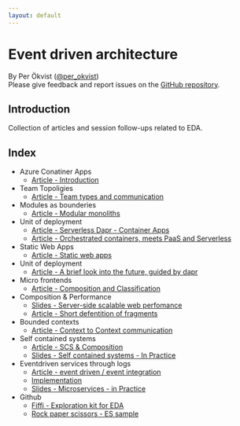 ```yaml
---
layout: default
---
```


# Event driven architecture

By Per Ökvist ([@per_okvist](https://twitter.com/per_okvist/))<br/>
Please give feedback and report issues on the [GitHub repository](https://github.com/perokvist/event-driven-architecture/).

## Introduction

Collection of articles and session follow-ups related to EDA.

## Index

- Azure Conatiner Apps
    * [Article - Introduction](aca.html)
- Team Topoligies
    * [Article - Team types and communication](topologies.html)
- Modules as bounderies
    * [Article - Modular monoliths](modules.html)
- Unit of deployment
    * [Article - Serverless Dapr - Container Apps](dapr_container_apps.html)
    * [Article - Orchestrated containers, meets PaaS and Serverless](azure_containers_paas.html)
- Static Web Apps
    * [Article - Static web apps](static.html)
- Unit of deployment
    * [Article - A brief look into the future, guided by dapr](azure_containers.html)
- Micro frontends 
    * [Article - Composition and Classification](composition.html)
- Composition & Performance
    * [Slides - Server-side scalable web perfomance](https://www.slideshare.net/Perkvist1/server-side-scalable-web-performance)
    * [Article - Short defentition of fragments](fragments.html)
- Bounded contexts
    * [Article - Context to Context communication](integration.html)
- Self contained systems
    * [Article - SCS & Composition](scs.html)
    * [Slides - Self contained systems - In Practice](https://www.slideshare.net/Perkvist1/self-contained-systems-in-practice)
- Eventdriven services through logs 
    * [Article - event driven / event integration](logs.html)
    * [Implementation](implementation.html)
    * [Slides - Microservices - in Practice](https://www.slideshare.net/Perkvist1/practical-experiences-with-microservices-in-the-cloud)
- Github
    * [Fiffi - Exploration kit for EDA](https://github.com/perokvist/Fiffi/)
    * [Rock paper scissors - ES sample](https://github.com/perokvist/rock-paper-scissors-fsharp)



